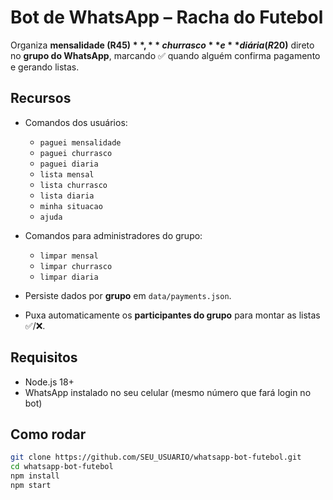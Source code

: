 # Bot de WhatsApp – Racha do Futebol

Organiza **mensalidade (R$45)**, **churrasco** e **diária (R$20)** direto no **grupo do WhatsApp**, marcando ✅ quando alguém confirma pagamento e gerando listas.

## Recursos

- Comandos dos usuários:
  - `paguei mensalidade`
  - `paguei churrasco`
  - `paguei diaria`
  - `lista mensal`
  - `lista churrasco`
  - `lista diaria`
  - `minha situacao`
  - `ajuda`

- Comandos para administradores do grupo:
  - `limpar mensal`
  - `limpar churrasco`
  - `limpar diaria`

- Persiste dados por **grupo** em `data/payments.json`.
- Puxa automaticamente os **participantes do grupo** para montar as listas ✅/❌.

## Requisitos

- Node.js 18+  
- WhatsApp instalado no seu celular (mesmo número que fará login no bot)

## Como rodar

```bash
git clone https://github.com/SEU_USUARIO/whatsapp-bot-futebol.git
cd whatsapp-bot-futebol
npm install
npm start
